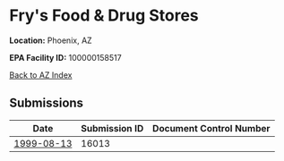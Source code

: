 # Fry's Food & Drug Stores

**Location:** Phoenix, AZ

**EPA Facility ID:** 100000158517

[Back to AZ Index](../../index.md)

## Submissions

| Date | Submission ID | Document Control Number |
|------|--------------|-------------------------|
| [1999-08-13](submissions/16013.md) | 16013 |  |
